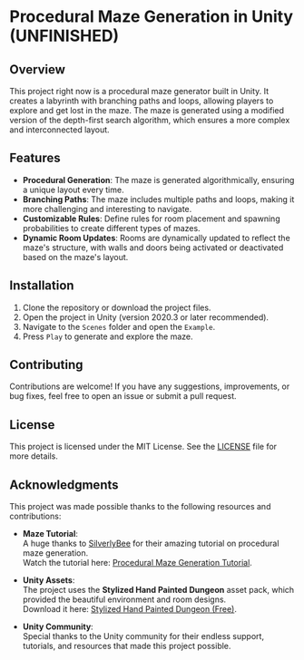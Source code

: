 # Procedural Maze Generation in Unity (UNFINISHED)

## Overview
This project right now is a procedural maze generator built in Unity. It creates a labyrinth with branching paths and loops, allowing players to explore and get lost in the maze. The maze is generated using a modified version of the depth-first search algorithm, which ensures a more complex and interconnected layout.

## Features
- **Procedural Generation**: The maze is generated algorithmically, ensuring a unique layout every time.
- **Branching Paths**: The maze includes multiple paths and loops, making it more challenging and interesting to navigate.
- **Customizable Rules**: Define rules for room placement and spawning probabilities to create different types of mazes.
- **Dynamic Room Updates**: Rooms are dynamically updated to reflect the maze's structure, with walls and doors being activated or deactivated based on the maze's layout.

## Installation
1. Clone the repository or download the project files.
2. Open the project in Unity (version 2020.3 or later recommended).
3. Navigate to the `Scenes` folder and open the `Example`.
4. Press `Play` to generate and explore the maze.

## Contributing
Contributions are welcome! If you have any suggestions, improvements, or bug fixes, feel free to open an issue or submit a pull request.

## License
This project is licensed under the MIT License. See the [LICENSE](LICENSE) file for more details.

## Acknowledgments
This project was made possible thanks to the following resources and contributions:

- **Maze Tutorial**:  
  A huge thanks to [SilverlyBee](https://www.youtube.com/@SilverlyBee) for their amazing tutorial on procedural maze generation.  
  Watch the tutorial here: [Procedural Maze Generation Tutorial](https://youtu.be/gHU5RQWbmWE?si=tkLtOUdwoUPiGAQu).

- **Unity Assets**:  
  The project uses the **Stylized Hand Painted Dungeon** asset pack, which provided the beautiful environment and room designs.  
  Download it here: [Stylized Hand Painted Dungeon (Free)](https://assetstore.unity.com/packages/3d/environments/stylized-hand-painted-dungeon-free-173934).

- **Unity Community**:  
  Special thanks to the Unity community for their endless support, tutorials, and resources that made this project possible.